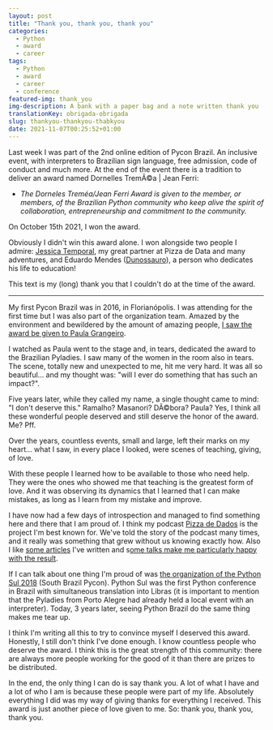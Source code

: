 ```yaml
---
layout: post
title: "Thank you, thank you, thank you"
categories:
  - Python
  - award
  - career
tags:
  - Python
  - award
  - career
  - conference
featured-img: thank_you
img-description: A bank with a paper bag and a note written thank you
translationKey: obrigada-obrigada
slug: thankyou-thankyou-thabkyou
date: 2021-11-07T00:25:52+01:00
---
```


Last week I was part of the 2nd online edition of Pycon Brazil. An inclusive event, with  interpreters to Brazilian sign language, free admission, code of conduct and much more. At the end of the event there is a tradition to deliver an award named  Dornelles TremÃ©a | Jean Ferri:

- *The Dorneles Treméa/Jean Ferri Award is given to the member, or members, of the Brazilian Python community who keep alive the spirit of collaboration, entrepreneurship and commitment to the community.*

On October 15th 2021, I won the award. 

Obviously I didn't win this award alone. I won alongside two people I admire: [Jessica Temporal](https://twitter.com/jesstemporal), my great partner at Pizza de Data and many adventures, and Eduardo Mendes ([Dunossauro](https://twitter.com/dunossauro)), a person who dedicates his life to education!

This text is my (long) thank you that I couldn't do at the time of the award.

---

My first Pycon Brazil was in 2016, in Florianópolis. I was attending for the first time but I was also part of the organization team. Amazed by the environment and bewildered by the amount of amazing people, [I saw the award be given to Paula Grangeiro](https://www.youtube.com/watch?v=LToaF3_cgtk).

I watched as Paula went to the stage and, in tears, dedicated the award to the Brazilian Pyladies. I saw many of the women in the room also in tears. The scene, totally new and unexpected to me, hit me very hard. It was all so beautiful... and my thought was: "will I ever do something that has such an impact?".

Five years later, while they called my name, a single thought came to mind: "I don't deserve this." Ramalho? Masanori? DÃ©bora? Paula? Yes, I think all these wonderful people deserved and still deserve the honor of the award. Me? Pff.

Over the years, countless events, small and large, left their marks on my heart... what I saw, in every place I looked, were scenes of teaching, giving, of love.

With these people I learned how to be available to those who need help. They were the ones who showed me that teaching is the greatest form of love. And it was observing its dynamics that I learned that I can make mistakes, as long as I learn from my mistake and improve.

I have now had a few days of introspection and managed to find something here and there that I am proud of. I think my podcast [Pizza de Dados](https://pizzadedados.com/) is the project I'm best known for. We've told the story of the podcast many times, and it really was something that grew without us knowing exactly how. Also I like [some articles](https://leportella.com/why-have-a-blog.html/) I've written and s[ome talks make me particularly happy with the result](https://leportella.com/pt-br/pybr2020/).

If I can talk about one thing I'm proud of was [the organization of the Python Sul 2018](https://leportella.com/pt-br/experience-pysul2018/) (South Brazil Pycon). Python Sul was the first Python conference in Brazil with simultaneous translation into Libras (it is important to mention that the Pyladies from Porto Alegre had already held a local event with an interpreter). Today, 3 years later, seeing Python Brazil do the same thing makes me tear up.

I think I'm writing all this to try to convince myself I deserved this award. Honestly, I still don't think I've done enough. I know countless people who deserve the award. I think this is the great strength of this community: there are always more people working for the good of it than there are prizes to be distributed.

In the end, the only thing I can do is say thank you. A lot of what I have and a lot of who I am is because these people were part of my life. Absolutely everything I did was my way of giving thanks for everything I received. This award is just another piece of love given to me. So: thank you, thank you, thank you.
